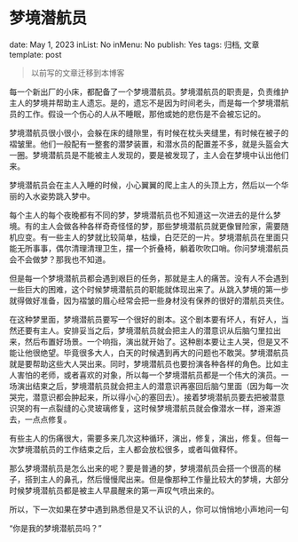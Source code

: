 # 梦境潜航员

date: May 1, 2023
inList: No
inMenu: No
publish: Yes
tags: 归档, 文章
template: post

> 以前写的文章迁移到本博客
> 

每一个新出厂的小床，都配备了一个梦境潜航员。梦境潜航员的职责是，负责维护主人的梦境并帮助主人遗忘。是的，遗忘不是因为时间老头，而是每一个梦境潜航员的工作。假设一个伤心的人从不睡眠，那他或她的悲伤是不会被忘记的。

梦境潜航员很小很小，会躲在床的缝隙里，有时候在枕头夹缝里，有时候在被子的褶皱里。他们一般配有一整套的潜梦装置，和潜水员的配置差不多，就是头盔会大一圈。梦境潜航员是不能被主人发现的，要是被发现了，主人会在梦境中认出他们来。

梦境潜航员会在主人入睡的时候，小心翼翼的爬上主人的头顶上方，然后以一个华丽的入水姿势跳入梦中。

每个主人的每个夜晚都有不同的梦，梦境潜航员也不知道这一次进去的是什么梦境。有的主人会做各种各样奇奇怪怪的梦，那些梦境潜航员就更像冒险家，需要随机应变。有一些主人的梦就比较简单，枯燥，白茫茫的一片。梦境潜航员在里面只能无所事事，偶尔清理清理卫生，摆一个折叠椅，躺着吹吹口哨。你问梦境潜航员会不会做梦？那我也不知道。

但是每一个梦境潜航员都会遇到艰巨的任务，那就是主人的痛苦。没有人不会遇到一些巨大的困难，这个时候梦境潜航员的职能就体现出来了。从跳入梦境的第一步就得做好准备，因为褶皱的眉心经常会把一些身材没有保养的很好的潜航员夹住。

在这种梦里面，梦境潜航员要写一个很好的剧本。这个剧本要有坏人，有好人，当然还要有主人。安排妥当之后，梦境潜航员就会把主人的潜意识从后脑勺里拉出来，然后布置好场景。一个响指，演出就开始了。这种剧本要让主人哭，但是又不能让他很绝望。毕竟很多大人，白天的时候遇到再大的问题也不敢哭。梦境潜航员就是要帮助这些大人哭出来。同时，梦境潜航员也要扮演各种各样的角色。比如主人害怕的老师，或者喜欢的对象，所以每一个梦境潜航员都是一个伟大的演员。一场演出结束之后，梦境潜航员就会把主人的潜意识再塞回后脑勺里面（因为每一次哭完，潜意识都会肿起来，所以得小心的塞回去）。接着梦境潜航员要去把被潜意识哭的有一点裂缝的心灵玻璃修复，这时候梦境潜航员就会像潜水一样，游来游去，一点点修复。

有些主人的伤痛很大，需要多来几次这种循环，演出，修复，演出，修复。但每一次梦境潜航员的工作结束之后，主人都会放松很多，或者叫做释怀。

那么梦境潜航员是怎么出来的呢？要是普通的梦，梦境潜航员会搭一个很高的梯子，搭到主人的鼻孔，然后慢慢爬出来。但是像那种工作量比较大的梦境，大部分时候梦境潜航员都是被主人早晨醒来的第一声叹气喷出来的。

所以，下一次如果在梦中遇到熟悉但是又不认识的人，你可以悄悄地小声地问一句

“你是我的梦境潜航员吗？”